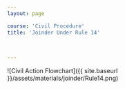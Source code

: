```yaml
---
layout: page

course: 'Civil Procedure'
title: 'Joinder Under Rule 14'
 

  
---
```


![Civil Action Flowchart]({{ site.baseurl }}/assets/materials/joinder/Rule14.png)